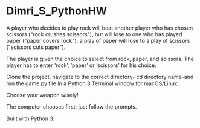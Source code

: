 # Dimri_S_PythonHW

A player who decides to play rock will beat another player who has chosen scissors ("rock crushes scissors"), but will lose to one who has played paper ("paper covers rock"); a play of paper will lose to a play of scissors ("scissors cuts paper").

The player is given the choice to select from rock, paper, and scissors.
 The player has to enter ‘rock’, ‘paper’ or ‘scissors’ for his choice.

Clone the project, navigate to the correct directory- cd directory name-and run the game.py file in a Python 3 Terminal window for macOS/Linux. 

Choose your weapon wisely!

 The computer chooses first; just follow the prompts.

Built with Python 3.
